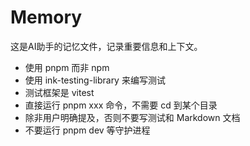 # Memory

这是AI助手的记忆文件，记录重要信息和上下文。

- 使用 pnpm 而非 npm
- 使用 ink-testing-library 来编写测试
- 测试框架是 vitest
- 直接运行 pnpm xxx 命令，不需要 cd 到某个目录
- 除非用户明确提及，否则不要写测试和 Markdown 文档
- 不要运行 pnpm dev 等守护进程
